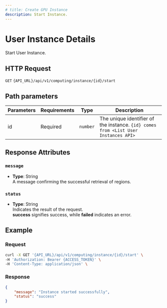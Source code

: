 ```yaml
---
# title: Create GPU Instance
description: Start Instance.
---
```


# User Instance Details

Start User Instance.

## HTTP Request

`GET` `{API_URL}/api/v1/computing/instance/{id}/start`

## Path parameters

| Parameters     | Requirements      | Type       | Description      |
|---------------|--------------------|----------------|----------------|
| id      | Required    | `number`       | The unique identifier of the instance. `{id} comes from <List User Instances API>` |

## Response Attributes

### `message`

- **Type**: String  
  A message confirming the successful retrieval of regions.

### `status`

- **Type**: String  
  Indicates the result of the request.  
  **success** signifies success, while **failed** indicates an error.

## Example

### Request

```bash
curl -X GET '{API_URL}/api/v1/computing/instance/{id}/start' \
-H 'Authorization: Bearer {ACCESS_TOKEN}' \
-H 'Content-Type: application/json' \

```

### Response

```json
{
    "message": "Instance started successfully",
    "status": "success"
}
```
